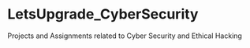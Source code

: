 # LetsUpgrade_CyberSecurity

Projects and Assignments related to Cyber Security and Ethical Hacking
